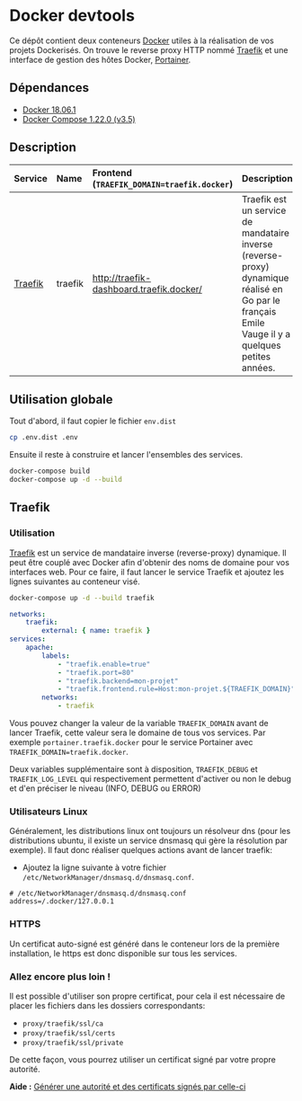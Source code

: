 # Docker devtools

Ce dépôt contient deux conteneurs [Docker](https://www.docker.com/) utiles à la réalisation de vos projets Dockerisés.
On trouve le reverse proxy HTTP nommé [Traefik](https://docs.traefik.io/) et une interface de gestion des hôtes Docker, [Portainer](https://portainer.io/).

## Dépendances

- [Docker 18.06.1](https://docs.docker.com/install/)
- [Docker Compose 1.22.0 (v3.5)](https://docs.docker.com/compose/)

## Description

| Service | Name | Frontend (`TRAEFIK_DOMAIN=traefik.docker`) | Description |
|:--------|:-----|:---------|:------------|
| [Traefik](https://docs.traefik.io/) | traefik | http://traefik-dashboard.traefik.docker/ | Traefik est un service de mandataire inverse (reverse-proxy) dynamique réalisé en Go par le français Emile Vauge il y a quelques petites années. |

## Utilisation globale

Tout d'abord, il faut copier le fichier `env.dist`
```bash
cp .env.dist .env
```

Ensuite il reste à construire et lancer l'ensembles des services.
```bash
docker-compose build
docker-compose up -d --build
```

## Traefik
### Utilisation

[Traefik](https://docs.traefik.io/) est un service de mandataire inverse (reverse-proxy) dynamique. Il peut être couplé avec Docker afin d'obtenir des noms de domaine pour vos interfaces web.
Pour ce faire, il faut lancer le service Traefik et ajoutez les lignes suivantes au conteneur visé.
```bash
docker-compose up -d --build traefik
```
```yaml
networks:
    traefik:
        external: { name: traefik }
services:
    apache:
        labels:
            - "traefik.enable=true"
            - "traefik.port=80"
            - "traefik.backend=mon-projet"
            - "traefik.frontend.rule=Host:mon-projet.${TRAEFIK_DOMAIN}"
        networks:
            - traefik
```

Vous pouvez changer la valeur de la variable `TRAEFIK_DOMAIN` avant de lancer Traefik, cette valeur sera le domaine de tous vos services.
Par exemple `portainer.traefik.docker` pour le service Portainer avec `TRAEFIK_DOMAIN=traefik.docker`.

Deux variables supplémentaire sont à disposition, `TRAEFIK_DEBUG` et `TRAEFIK_LOG_LEVEL` qui respectivement permettent d'activer ou non le debug et d'en préciser le niveau (INFO, DEBUG ou ERROR)

### Utilisateurs Linux

Généralement, les distributions linux ont toujours un résolveur dns (pour les distributions ubuntu, il existe un service dnsmasq qui gère la résolution par exemple). 
Il faut donc réaliser quelques actions avant de lancer traefik:
* Ajoutez la ligne suivante à votre fichier `/etc/NetworkManager/dnsmasq.d/dnsmasq.conf`.
```
# /etc/NetworkManager/dnsmasq.d/dnsmasq.conf
address=/.docker/127.0.0.1
```

### HTTPS

Un certificat auto-signé est généré dans le conteneur lors de la première installation, le https est donc disponible sur tous les services.

### Allez encore plus loin !

Il est possible d'utiliser son propre certificat, pour cela il est nécessaire de placer les fichiers dans les dossiers correspondants:
* `proxy/traefik/ssl/ca`
* `proxy/traefik/ssl/certs`
* `proxy/traefik/ssl/private`

De cette façon, vous pourrez utiliser un certificat signé par votre propre autorité.

**Aide :** [Générer une autorité et des certificats signés par celle-ci](https://jamielinux.com/docs/openssl-certificate-authority/index.html)
